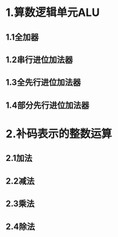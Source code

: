 # 1.算数逻辑单元ALU
## 1.1全加器
## 1.2串行进位加法器
## 1.3全先行进位加法器
## 1.4部分先行进位加法器
# 2.补码表示的整数运算
## 2.1加法
## 2.2减法
## 2.3乘法
## 2.4除法